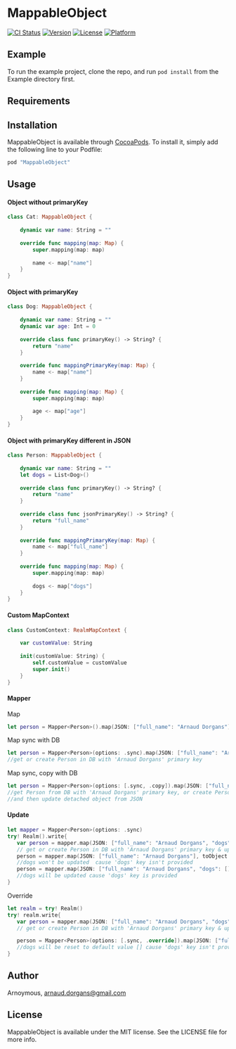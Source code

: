 # MappableObject

[![CI Status](http://img.shields.io/travis/Arnoymous/MappableObject.svg?style=flat)](https://travis-ci.org/Arnoymous/MappableObject)
[![Version](https://img.shields.io/cocoapods/v/MappableObject.svg?style=flat)](http://cocoapods.org/pods/MappableObject)
[![License](https://img.shields.io/cocoapods/l/MappableObject.svg?style=flat)](http://cocoapods.org/pods/MappableObject)
[![Platform](https://img.shields.io/cocoapods/p/MappableObject.svg?style=flat)](http://cocoapods.org/pods/MappableObject)

## Example

To run the example project, clone the repo, and run `pod install` from the Example directory first.

## Requirements

## Installation

MappableObject is available through [CocoaPods](http://cocoapods.org). To install
it, simply add the following line to your Podfile:

```ruby
pod "MappableObject"
```

## Usage

#### Object without primaryKey
```swift
class Cat: MappableObject {
    
    dynamic var name: String = ""
    
    override func mapping(map: Map) {
        super.mapping(map: map)
        
        name <- map["name"]
    }
}
```

#### Object with primaryKey
```swift
class Dog: MappableObject {
    
    dynamic var name: String = ""
    dynamic var age: Int = 0
    
    override class func primaryKey() -> String? {
        return "name"
    }
    
    override func mappingPrimaryKey(map: Map) {
        name <- map["name"]
    }
    
    override func mapping(map: Map) {
        super.mapping(map: map)
        
        age <- map["age"]
    }
}
```

#### Object with primaryKey different in JSON
```swift
class Person: MappableObject {
    
    dynamic var name: String = ""
    let dogs = List<Dog>()
    
    override class func primaryKey() -> String? {
        return "name"
    }
    
    override class func jsonPrimaryKey() -> String? {
        return "full_name"
    }
    
    override func mappingPrimaryKey(map: Map) {
        name <- map["full_name"]
    }
    
    override func mapping(map: Map) {
        super.mapping(map: map)
        
        dogs <- map["dogs"]
    }
}
```

#### Custom MapContext
```swift
class CustomContext: RealmMapContext {
    
    var customValue: String
    
    init(customValue: String) {
        self.customValue = customValue
        super.init()
    }
}
```

#### Mapper
Map
```swift
let person = Mapper<Person>().map(JSON: ["full_name": "Arnaud Dorgans"])
```

Map sync with DB
```swift
let person = Mapper<Person>(options: .sync).map(JSON: ["full_name": "Arnaud Dorgans"])
//get or create Person in DB with 'Arnaud Dorgans' primary key
```

Map sync, copy with DB
```swift
let person = Mapper<Person>(options: [.sync, .copy]).map(JSON: ["full_name": "Arnaud Dorgans"]) 
//get Person from DB with 'Arnaud Dorgans' primary key, or create Person from JSON detached from Realm
//and then update detached object from JSON
```

#### Update

```swift
let mapper = Mapper<Person>(options: .sync)
try! Realm().write{
   var person = mapper.map(JSON: ["full_name": "Arnaud Dorgans", "dogs": [["name": "Sansa", "age": 1]]])!
   // get or create Person in DB with 'Arnaud Dorgans' primary key & update 'dogs' property
   person = mapper.map(JSON: ["full_name": "Arnaud Dorgans"], toObject: person)
   //dogs won't be updated  cause 'dogs' key isn't provided
   person = mapper.map(JSON: ["full_name": "Arnaud Dorgans", "dogs": []], toObject: person)
   //dogs will be updated cause 'dogs' key is provided
}
```

Override
```swift
let realm = try! Realm()
try! realm.write{
   var person = mapper.map(JSON: ["full_name": "Arnaud Dorgans", "dogs": [["name": "Sansa", "age": 1]]])!
   // get or create Person in DB with 'Arnaud Dorgans' primary key & update 'dogs' property

   person = Mapper<Person>(options: [.sync, .override]).map(JSON: ["full_name": "Arnaud Dorgans"])! 
   //dogs will be reset to default value [] cause 'dogs' key isn't provided
}
```

## Author

Arnoymous, arnaud.dorgans@gmail.com

## License

MappableObject is available under the MIT license. See the LICENSE file for more info.
